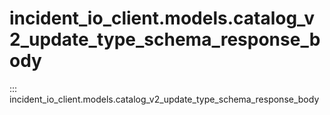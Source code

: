 # incident_io_client.models.catalog_v2_update_type_schema_response_body

::: incident_io_client.models.catalog_v2_update_type_schema_response_body

